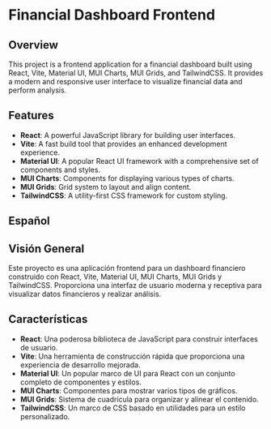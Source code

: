 # Financial Dashboard Frontend

## Overview

This project is a frontend application for a financial dashboard built using React, Vite, Material UI, MUI Charts, MUI Grids, and TailwindCSS. It provides a modern and responsive user interface to visualize financial data and perform analysis.

## Features

- **React**: A powerful JavaScript library for building user interfaces.
- **Vite**: A fast build tool that provides an enhanced development experience.
- **Material UI**: A popular React UI framework with a comprehensive set of components and styles.
- **MUI Charts**: Components for displaying various types of charts.
- **MUI Grids**: Grid system to layout and align content.
- **TailwindCSS**: A utility-first CSS framework for custom styling.

## Español

## Visión General

Este proyecto es una aplicación frontend para un dashboard financiero construido con React, Vite, Material UI, MUI Charts, MUI Grids y TailwindCSS. Proporciona una interfaz de usuario moderna y receptiva para visualizar datos financieros y realizar análisis.

## Características

- **React**: Una poderosa biblioteca de JavaScript para construir interfaces de usuario.
- **Vite**: Una herramienta de construcción rápida que proporciona una experiencia de desarrollo mejorada.
- **Material UI**: Un popular marco de UI para React con un conjunto completo de componentes y estilos.
- **MUI Charts**: Componentes para mostrar varios tipos de gráficos.
- **MUI Grids**: Sistema de cuadrícula para organizar y alinear el contenido.
- **TailwindCSS**: Un marco de CSS basado en utilidades para un estilo personalizado.



